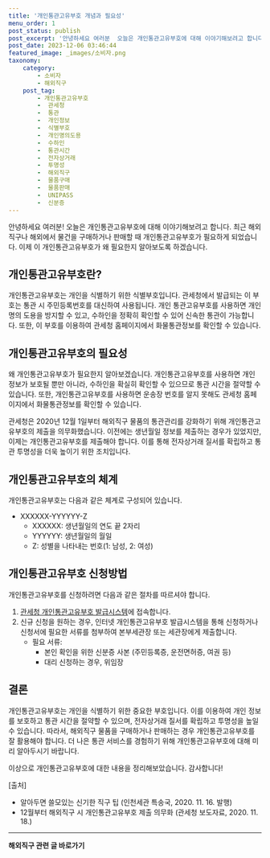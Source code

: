 ```yaml
---
title: '개인통관고유부호 개념과 필요성'
menu_order: 1
post_status: publish
post_excerpt: '안녕하세요 여러분  오늘은 개인통관고유부호에 대해 이야기해보려고 합니다. 최근 해외직구나 해외에서 물건을 구매하거나 판매할 때 개인통관고유부호가 필요하게 되었습니다. 이제 이 개인통관고유부호가 왜 필요한지 알아보도록 하겠습니다.'
post_date: 2023-12-06 03:46:44
featured_image: _images/소비자.png
taxonomy:
    category:
        - 소비자
        - 해외직구
    post_tag:
        - 개인통관고유부호
        -  관세청
        -  통관
        -  개인정보
        -  식별부호
        -  개인명의도용
        -  수하인
        -  통관시간
        -  전자상거래
        -  투명성
        -  해외직구
        -  물품구매
        -  물품판매
        -  UNIPASS
        -  신분증
---
```



안녕하세요 여러분! 오늘은 개인통관고유부호에 대해 이야기해보려고 합니다. 최근 해외직구나 해외에서 물건을 구매하거나 판매할 때 개인통관고유부호가 필요하게 되었습니다. 이제 이 개인통관고유부호가 왜 필요한지 알아보도록 하겠습니다. 

## 개인통관고유부호란?

개인통관고유부호는 개인을 식별하기 위한 식별부호입니다. 관세청에서 발급되는 이 부호는 통관 시 주민등록번호를 대신하여 사용됩니다. 개인 통관고유부호를 사용하면 개인명의 도용을 방지할 수 있고, 수하인을 정확히 확인할 수 있어 신속한 통관이 가능합니다. 또한, 이 부호를 이용하여 관세청 홈페이지에서 화물통관정보를 확인할 수 있습니다.

## 개인통관고유부호의 필요성

왜 개인통관고유부호가 필요한지 알아보겠습니다. 개인통관고유부호를 사용하면 개인 정보가 보호될 뿐만 아니라, 수하인을 확실히 확인할 수 있으므로 통관 시간을 절약할 수 있습니다. 또한, 개인통관고유부호를 사용하면 운송장 번호를 알지 못해도 관세청 홈페이지에서 화물통관정보를 확인할 수 있습니다.

관세청은 2020년 12월 1일부터 해외직구 물품의 통관관리를 강화하기 위해 개인통관고유부호의 제출을 의무화했습니다. 이전에는 생년월일 정보를 제출하는 경우가 있었지만, 이제는 개인통관고유부호를 제출해야 합니다. 이를 통해 전자상거래 질서를 확립하고 통관 투명성을 더욱 높이기 위한 조치입니다.

## 개인통관고유부호의 체계

개인통관고유부호는 다음과 같은 체계로 구성되어 있습니다.

- XXXXXX-YYYYYY-Z
  - XXXXXX: 생년월일의 연도 끝 2자리
  - YYYYYY: 생년월일의 월일
  - Z: 성별을 나타내는 번호(1: 남성, 2: 여성)

## 개인통관고유부호 신청방법

개인통관고유부호를 신청하려면 다음과 같은 절차를 따르셔야 합니다.

1. [관세청 개인통관고유부호 발급시스템](https://unipass.customs.go.kr)에 접속합니다.
2. 신규 신청을 원하는 경우, 인터넷 개인통관고유부호 발급시스템을 통해 신청하거나 신청서에 필요한 서류를 첨부하여 본부세관장 또는 세관장에게 제출합니다.
   - 필요 서류:
     - 본인 확인을 위한 신분증 사본 (주민등록증, 운전면허증, 여권 등)
     - 대리 신청하는 경우, 위임장

## 결론

개인통관고유부호는 개인을 식별하기 위한 중요한 부호입니다. 이를 이용하여 개인 정보를 보호하고 통관 시간을 절약할 수 있으며, 전자상거래 질서를 확립하고 투명성을 높일 수 있습니다. 따라서, 해외직구 물품을 구매하거나 판매하는 경우 개인통관고유부호를 잘 활용해야 합니다. 더 나은 통관 서비스를 경험하기 위해 개인통관고유부호에 대해 미리 알아두시기 바랍니다.

이상으로 개인통관고유부호에 대한 내용을 정리해보았습니다. 감사합니다!

[출처]
- 알아두면 쓸모있는 신기한 직구 팁 (인천세관 특송국, 2020. 11. 16. 발행)
- 12월부터 해외직구 시 개인통관고유부호 제출 의무화 (관세청 보도자료, 2020. 11. 18.)
<!-- wp:separator -->
<hr class="wp-block-separator has-alpha-channel-opacity"/>
<!-- /wp:separator -->

<!-- wp:group {"backgroundColor":"base","layout":{"type":"constrained"}} -->
<div class="wp-block-group has-base-background-color has-background"><!-- wp:paragraph {"align":"center","fontSize":"medium"} -->
<p class="has-text-align-center has-large-font-size"><strong>해외직구 관련 글 바로가기</strong></p>
<!-- /wp:paragraph -->


<!-- wp:latest-posts
{"categories":[{"id":30833,"count":19,"description":"","link":"https://uknowlaw.com/category/%ed%95%b4%ec%99%b8%ec%a7%81%ea%b5%ac/","name":"해외직구","slug":"해외직구","taxonomy":"category","parent":0,"meta":[],"_links":{"self":[{"href":"https://uknowlaw.com/wp-json/wp/v2/categories/30833"}],"collection":[{"href":"https://uknowlaw.com/wp-json/wp/v2/categories"}],"about":[{"href":"https://uknowlaw.com/wp-json/wp/v2/taxonomies/category"}],"wp:post_type":[{"href":"https://uknowlaw.com/wp-json/wp/v2/posts?categories=30833"}],"curies":[{"name":"wp","href":"https://api.w.org/{rel}","templated":true}]}}],"postsToShow":100,"excerptLength":28,"postLayout":"grid","columns":2,"featuredImageAlign":"left","featuredImageSizeSlug":"large","fontSize":"small"} /--></div>
<!-- /wp:group -->